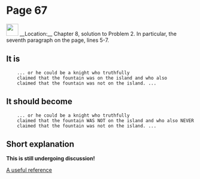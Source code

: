 # Page 67

<img src="../../pictures/correction_red.svg" width="32px"/>
__Location:__ Chapter 8, solution to Problem 2. In particular, the seventh paragraph on the page, lines 5-7.

## It is

```text 
    ... or he could be a knight who truthfully
    claimed that the fountain was on the island and who also
    claimed that the fountain was not on the island. ...
```

## It should become

```text 
    ... or he could be a knight who truthfully
    claimed that the fountain WAS NOT on the island and who also NEVER
    claimed that the fountain was not on the island. ...
```

## Short explanation

__This is still undergoing discussion!__

[A useful reference](https://www.reddit.com/r/math/comments/2o2jko/i_think_i_found_a_subtle_flaw_in_one_of_raymond/)
